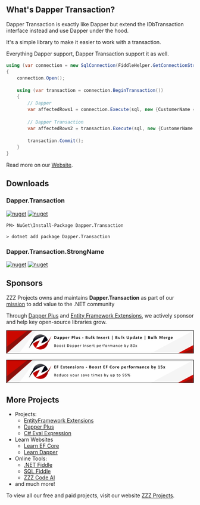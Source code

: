 ## What's Dapper Transaction?
Dapper Transaction is exactly like Dapper but extend the IDbTransaction interface instead and use Dapper under the hood.

It's a simple library to make it easier to work with a transaction.

Everything Dapper support, Dapper Transaction support it as well.

```csharp
using (var connection = new SqlConnection(FiddleHelper.GetConnectionStringSqlServerW3Schools()))
{
	connection.Open();
	
	using (var transaction = connection.BeginTransaction())
	{
		// Dapper
		var affectedRows1 = connection.Execute(sql, new {CustomerName = "Mark"}, transaction: transaction);
		
		// Dapper Transaction
		var affectedRows2 = transaction.Execute(sql, new {CustomerName = "Mark"});

		transaction.Commit();
	}
}
```

Read more on our [Website](https://dappertutorial.net/dapper-transaction).

## Downloads

### Dapper.Transaction

[![nuget](https://img.shields.io/nuget/v/Dapper.Transaction?logo=nuget&style=flat-square)](https://www.nuget.org/packages/Dapper.Transaction)
[![nuget](https://img.shields.io/nuget/dt/Dapper.Transaction?logo=nuget&style=flat-square)](https://www.nuget.org/packages/Dapper.Transaction)

```
PM> NuGet\Install-Package Dapper.Transaction
```

```
> dotnet add package Dapper.Transaction
```

### Dapper.Transaction.StrongName

[![nuget](https://img.shields.io/nuget/v/Dapper.Transaction.StrongName?logo=nuget&style=flat-square)](https://www.nuget.org/packages/Dapper.Transaction.StrongName)
[![nuget](https://img.shields.io/nuget/dt/Dapper.Transaction.StrongName?logo=nuget&style=flat-square)](https://www.nuget.org/packages/Dapper.Transaction.StrongName)

## Sponsors

ZZZ Projects owns and maintains **Dapper.Transaction** as part of our [mission](https://zzzprojects.com/mission) to add value to the .NET community

Through [Dapper Plus](https://dapper-plus.net/?utm_source=zzzprojects&utm_medium=dappertransaction) and [Entity Framework Extensions](https://entityframework-extensions.net/?utm_source=zzzprojects&utm_medium=dappertransaction), we actively sponsor and help key open-source libraries grow.

[![Dapper Plus](https://raw.githubusercontent.com/zzzprojects/Dapper.Transaction/master/dapper-plus-sponsor.png)](https://dapper-plus.net/bulk-insert?utm_source=zzzprojects&utm_medium=dappertransaction)

[![Entity Framework Extensions](https://raw.githubusercontent.com/zzzprojects/Dapper.Transaction/master/entity-framework-extensions-sponsor.png)](https://entityframework-extensions.net/bulk-insert?utm_source=zzzprojects&utm_medium=dappertransaction)

## More Projects

- Projects:
   - [EntityFramework Extensions](https://entityframework-extensions.net/)
   - [Dapper Plus](https://dapper-plus.net/)
   - [C# Eval Expression](https://eval-expression.net/)
- Learn Websites
   - [Learn EF Core](https://www.learnentityframeworkcore.com/)
   - [Learn Dapper](https://www.learndapper.com/)
- Online Tools:
   - [.NET Fiddle](https://dotnetfiddle.net/)
   - [SQL Fiddle](https://sqlfiddle.com/)
   - [ZZZ Code AI](https://zzzcode.ai/)
- and much more!

To view all our free and paid projects, visit our website [ZZZ Projects](https://zzzprojects.com/).

